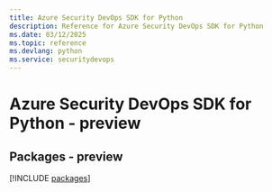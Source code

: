 ```yaml
---
title: Azure Security DevOps SDK for Python
description: Reference for Azure Security DevOps SDK for Python
ms.date: 03/12/2025
ms.topic: reference
ms.devlang: python
ms.service: securitydevops
---
```

# Azure Security DevOps SDK for Python - preview
## Packages - preview
[!INCLUDE [packages](security-devops-index.md)]